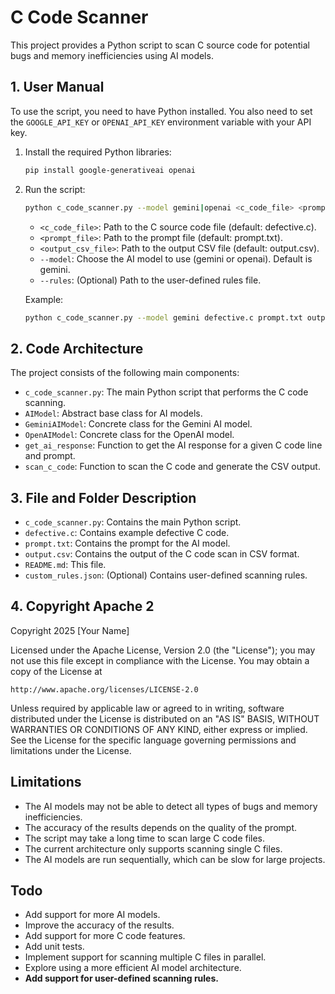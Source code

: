 # C Code Scanner

This project provides a Python script to scan C source code for potential bugs and memory inefficiencies using AI models.

## 1. User Manual

To use the script, you need to have Python installed. You also need to set the `GOOGLE_API_KEY` or `OPENAI_API_KEY` environment variable with your API key.

1.  Install the required Python libraries:

    ```bash
    pip install google-generativeai openai
    ```

2.  Run the script:

    ```bash
    python c_code_scanner.py --model gemini|openai <c_code_file> <prompt_file> <output_csv_file> [--rules <rules_file>]
    ```

    *   `<c_code_file>`: Path to the C source code file (default: defective.c).
    *   `<prompt_file>`: Path to the prompt file (default: prompt.txt).
    *   `<output_csv_file>`: Path to the output CSV file (default: output.csv).
    *   `--model`: Choose the AI model to use (gemini or openai). Default is gemini.
    *   `--rules`: (Optional) Path to the user-defined rules file.

    Example:

    ```bash
    python c_code_scanner.py --model gemini defective.c prompt.txt output.csv --rules custom_rules.json
    ```

## 2. Code Architecture

The project consists of the following main components:

*   `c_code_scanner.py`: The main Python script that performs the C code scanning.
*   `AIModel`: Abstract base class for AI models.
*   `GeminiAIModel`: Concrete class for the Gemini AI model.
*   `OpenAIModel`: Concrete class for the OpenAI model.
*   `get_ai_response`: Function to get the AI response for a given C code line and prompt.
*   `scan_c_code`: Function to scan the C code and generate the CSV output.

## 3. File and Folder Description

*   `c_code_scanner.py`: Contains the main Python script.
*   `defective.c`: Contains example defective C code.
*   `prompt.txt`: Contains the prompt for the AI model.
*   `output.csv`: Contains the output of the C code scan in CSV format.
*   `README.md`: This file.
*   `custom_rules.json`: (Optional) Contains user-defined scanning rules.

## 4. Copyright Apache 2

Copyright 2025 [Your Name]

Licensed under the Apache License, Version 2.0 (the "License");
you may not use this file except in compliance with the License.
You may obtain a copy of the License at

    http://www.apache.org/licenses/LICENSE-2.0

Unless required by applicable law or agreed to in writing, software
distributed under the License is distributed on an "AS IS" BASIS,
WITHOUT WARRANTIES OR CONDITIONS OF ANY KIND, either express or implied.
See the License for the specific language governing permissions and
limitations under the License.

## Limitations

*   The AI models may not be able to detect all types of bugs and memory inefficiencies.
*   The accuracy of the results depends on the quality of the prompt.
*   The script may take a long time to scan large C code files.
*   The current architecture only supports scanning single C files.
*   The AI models are run sequentially, which can be slow for large projects.

## Todo

*   Add support for more AI models.
*   Improve the accuracy of the results.
*   Add support for more C code features.
*   Add unit tests.
*   Implement support for scanning multiple C files in parallel.
*   Explore using a more efficient AI model architecture.
*   **Add support for user-defined scanning rules.**
